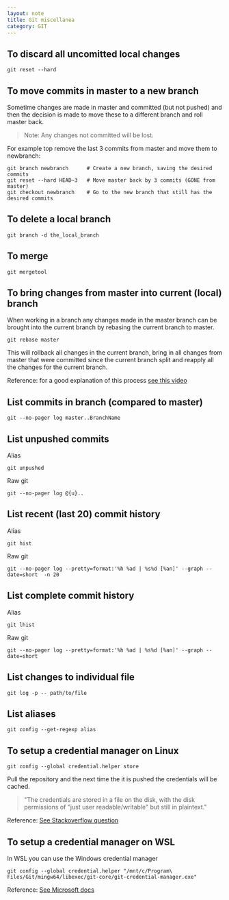 ```yaml
---
layout: note
title: Git miscellanea
category: GIT
---
```


## To discard all uncomitted local changes
```shell
git reset --hard
```
## To move commits in master to a new branch
Sometime changes are made in master and committed (but not pushed) and then the decision is made to move these to a different branch and roll master back.

> Note: Any changes not committed will be lost.

For example top remove the last 3 commits from master and move them to newbranch:
```shell
git branch newbranch      # Create a new branch, saving the desired commits
git reset --hard HEAD~3   # Move master back by 3 commits (GONE from master)
git checkout newbranch    # Go to the new branch that still has the desired commits
```

## To delete a local branch
```shell
git branch -d the_local_branch
```
## To merge
```shell
git mergetool
```

## To bring changes from master into current (local) branch
When working in a branch any changes made in the master branch can be brought into the current branch by rebasing the current branch to master.
```shell
git rebase master
```
This will rollback all changes in the current branch, bring in all changes from master that were committed since the current branch split and reapply all the changes for the current branch.

Reference: for a good explanation of this process [see this video](https://www.theserverside.com/blog/Coffee-Talk-Java-News-Stories-and-Opinions/How-to-Git-rebase-a-branch-to-master-example)

## List commits in branch (compared to master)
```shell
git --no-pager log master..BranchName
```

## List unpushed commits
Alias
```shell
git unpushed
```
Raw git
```shell
git --no-pager log @{u}..
```

## List recent (last 20) commit history
Alias
```shell
git hist
```
Raw git
```shell
git --no-pager log --pretty=format:'%h %ad | %s%d [%an]' --graph --date=short  -n 20
```

## List complete commit history
Alias
```shell
git lhist
```
Raw git
```shell
git --no-pager log --pretty=format:'%h %ad | %s%d [%an]' --graph --date=short
```
## List changes to individual file
```shell
git log -p -- path/to/file
```

## List aliases
```shell
git config --get-regexp alias
```

## To setup a credential manager on Linux
```shell
git config --global credential.helper store
```
Pull the repository and the next time the it is pushed the credentials will be cached.

> "The credentials are stored in a file on the disk, with the disk permissions of "just user readable/writable" but still in plaintext."

Reference: [See Stackoverflow question](https://stackoverflow.com/questions/35942754/how-to-save-username-and-password-in-git-gitextension)

## To setup a credential manager on WSL
In WSL you can use the Windows credential manager

```shell
git config --global credential.helper "/mnt/c/Program\ Files/Git/mingw64/libexec/git-core/git-credential-manager.exe"
```

Reference: [See Microsoft docs](https://docs.microsoft.com/en-us/windows/wsl/tutorials/wsl-git)

